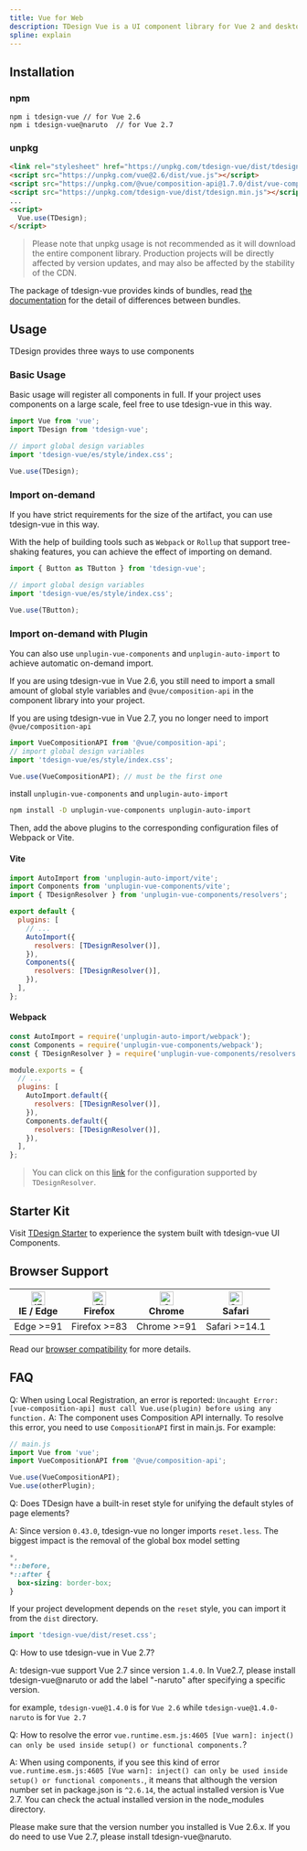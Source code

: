 ```yaml
---
title: Vue for Web
description: TDesign Vue is a UI component library for Vue 2 and desktop application.
spline: explain
---
```


## Installation

### npm

```shell
npm i tdesign-vue // for Vue 2.6
npm i tdesign-vue@naruto  // for Vue 2.7
```

### unpkg

```html
<link rel="stylesheet" href="https://unpkg.com/tdesign-vue/dist/tdesign.min.css" />
<script src="https://unpkg.com/vue@2.6/dist/vue.js"></script>
<script src="https://unpkg.com/@vue/composition-api@1.7.0/dist/vue-composition-api.prod.js"></script>
<script src="https://unpkg.com/tdesign-vue/dist/tdesign.min.js"></script>
...
<script>
  Vue.use(TDesign);
</script>
```
> Please note that unpkg usage is not recommended as it will download the entire component library. Production projects will be directly affected by version updates, and may also be affected by the stability of the CDN.

The package of tdesign-vue provides kinds of bundles, read [the documentation](https://github.com/Tencent/tdesign/blob/main/docs/develop-install.md) for the detail of differences between bundles.

## Usage

TDesign provides three ways to use components

### Basic Usage

Basic usage will register all components in full. If your project uses components on a large scale, feel free to use tdesign-vue in this way.

```js
import Vue from 'vue';
import TDesign from 'tdesign-vue';

// import global design variables
import 'tdesign-vue/es/style/index.css';

Vue.use(TDesign);
```

### Import on-demand

If you have strict requirements for the size of the artifact, you can use tdesign-vue in this way.

With the help of building tools such as `Webpack` or `Rollup` that support tree-shaking features, you can achieve the effect of importing on demand.

```js
import { Button as TButton } from 'tdesign-vue';

// import global design variables
import 'tdesign-vue/es/style/index.css';

Vue.use(TButton);
```

### Import on-demand with Plugin

You can also use `unplugin-vue-components` and `unplugin-auto-import` to achieve automatic on-demand import.

If you are using tdesign-vue in Vue 2.6, you still need to import a small amount of global style variables and `@vue/composition-api` in the component library into your project.

If you are using tdesign-vue in Vue 2.7, you no longer need to import `@vue/composition-api`

```js
import VueCompositionAPI from '@vue/composition-api';
// import global design variables
import 'tdesign-vue/es/style/index.css';

Vue.use(VueCompositionAPI); // must be the first one
```

install `unplugin-vue-components` and `unplugin-auto-import`

```bash
npm install -D unplugin-vue-components unplugin-auto-import
```

Then, add the above plugins to the corresponding configuration files of Webpack or Vite.

#### Vite

```js
import AutoImport from 'unplugin-auto-import/vite';
import Components from 'unplugin-vue-components/vite';
import { TDesignResolver } from 'unplugin-vue-components/resolvers';

export default {
  plugins: [
    // ...
    AutoImport({
      resolvers: [TDesignResolver()],
    }),
    Components({
      resolvers: [TDesignResolver()],
    }),
  ],
};
```

#### Webpack

```js
const AutoImport = require('unplugin-auto-import/webpack');
const Components = require('unplugin-vue-components/webpack');
const { TDesignResolver } = require('unplugin-vue-components/resolvers');

module.exports = {
  // ...
  plugins: [
    AutoImport.default({
      resolvers: [TDesignResolver()],
    }),
    Components.default({
      resolvers: [TDesignResolver()],
    }),
  ],
};
```

> You can click on this [link](https://github.com/antfu/unplugin-vue-components/blob/main/src/core/resolvers/tdesign.ts#L4) for the configuration supported by `TDesignResolver`.

## Starter Kit

Visit [TDesign Starter](https://tdesign.tencent.com/starter/vue/) to experience the system built with tdesign-vue UI Components.

## Browser Support

| [<img src="https://raw.githubusercontent.com/alrra/browser-logos/master/src/edge/edge_48x48.png" alt="IE / Edge" width="24px" height="24px" />](http://godban.github.io/browsers-support-badges/)<br/> IE / Edge | [<img src="https://raw.githubusercontent.com/alrra/browser-logos/master/src/firefox/firefox_48x48.png" alt="Firefox" width="24px" height="24px" />](http://godban.github.io/browsers-support-badges/)<br/>Firefox | [<img src="https://raw.githubusercontent.com/alrra/browser-logos/master/src/chrome/chrome_48x48.png" alt="Chrome" width="24px" height="24px" />](http://godban.github.io/browsers-support-badges/)<br/>Chrome | [<img src="https://raw.githubusercontent.com/alrra/browser-logos/master/src/safari/safari_48x48.png" alt="Safari" width="24px" height="24px" />](http://godban.github.io/browsers-support-badges/)<br/>Safari |
| ---------------------------------------------------------------------------------------------------------------------------------------------------------------------------------------------------------------- | ----------------------------------------------------------------------------------------------------------------------------------------------------------------------------------------------------------------- | ------------------------------------------------------------------------------------------------------------------------------------------------------------------------------------------------------------- | ------------------------------------------------------------------------------------------------------------------------------------------------------------------------------------------------------------- |
| Edge >=91                                                                                                                                                                                                        | Firefox >=83                                                                                                                                                                                                      | Chrome >=91                                                                                                                                                                                                   | Safari >=14.1                                                                                                                                                                                                 |

Read our [browser compatibility](https://github.com/Tencent/tdesign/wiki/Browser-Compatibility) for more details.

## FAQ

Q: When using Local Registration, an error is reported: `Uncaught Error: [vue-composition-api] must call Vue.use(plugin) before using any function.`
A: The component uses Composition API internally. To resolve this error, you need to use `CompositionAPI` first in main.js. For example:

```js
// main.js
import Vue from 'vue';
import VueCompositionAPI from '@vue/composition-api';

Vue.use(VueCompositionAPI);
Vue.use(otherPlugin);
```

Q: Does TDesign have a built-in reset style for unifying the default styles of page elements?

A: Since version `0.43.0`, tdesign-vue no longer imports `reset.less`. The biggest impact is the removal of the global box model setting

```css
*,
*::before,
*::after {
  box-sizing: border-box;
}
```

If your project development depends on the `reset` style, you can import it from the `dist` directory.

```js
import 'tdesign-vue/dist/reset.css';
```

Q: How to use tdesign-vue in Vue 2.7?

A: tdesign-vue support Vue 2.7 since version `1.4.0`. In Vue2.7, please install tdesign-vue@naruto or add the label "-naruto" after specifying a specific version.

for example, `tdesign-vue@1.4.0` is for `Vue 2.6` while `tdesign-vue@1.4.0-naruto` is for `Vue 2.7`

Q: How to resolve the error `vue.runtime.esm.js:4605 [Vue warn]: inject() can only be used inside setup() or functional components.`?

A: When using components, if you see this kind of error `vue.runtime.esm.js:4605 [Vue warn]: inject() can only be used inside setup() or functional components.`, it means that although the version number set in package.json is `^2.6.14`, the actual installed version is Vue 2.7. You can check the actual installed version in the node_modules directory.

Please make sure that the version number you installed is Vue 2.6.x. If you do need to use Vue 2.7, please install tdesign-vue@naruto.
